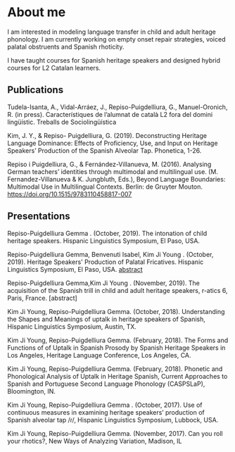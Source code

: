

# About me

 I am interested in modeling language transfer in child and adult heritage phonology. I am currently working on empty onset repair strategies, voiced palatal obstruents and Spanish rhoticity.

I have taught courses for Spanish heritage speakers and designed hybrid courses for L2 Catalan learners.

## Publications

Tudela-Isanta, A., Vidal-Arráez, J., Repiso-Puigdelliura, G., Manuel-Oronich, R. (in press). Característiques de l’alumnat de català L2 fora del domini lingüístic. Treballs de Sociolingüística

Kim, J. Y., & Repiso- Puigdelliura, G. (2019). Deconstructing Heritage Language Dominance: Effects of Proficiency, Use, and Input on Heritage Speakers’ Production of the Spanish Alveolar Tap. Phonetica, 1-26. 

Repiso i Puigdelliura, G., & Fernández-Villanueva, M. (2016). Analysing German teachers’ identities through multimodal and multilingual use. (M. Fernandez-Villanueva & K. Jungbluth, Eds.), Beyond Language Boundaries: Multimodal Use in Multilingual Contexts. Berlin: de Gruyter Mouton. https://doi.org/10.1515/9783110458817-007

## Presentations

 Repiso-Puigdelliura Gemma . (October, 2019). The intonation of child heritage speakers. Hispanic Linguistics Symposium, El Paso, USA.

 Repiso-Puigdelliura Gemma, Benvenuti Isabel, Kim Ji Young . (October, 2019). Heritage Speakers' Production of Palatal Fricatives. Hispanic Linguistics Symposium, El Paso, USA. [abstract](https://github.com/gemmarepiso/gemmarepiso.github.io/blob/assets-1/Palatal_Fricatives_HLS_2019.pdf?raw=true)

Repiso-Puigdelliura Gemma,Kim Ji Young . (November, 2019). The acquisition of the Spanish trill in child and adult heritage speakers, r-atics 6, Paris, France. [abstract]

Kim Ji Young, Repiso-Puigdelliura Gemma. (October, 2018). Understanding the Shapes and Meanings of uptalk in heritage speakers of Spanish, Hispanic Linguistics Symposium, Austin, TX.

Kim Ji Young, Repiso-Puigdelliura  Gemma. (February, 2018). The Forms and Functions of of Uptalk in Spanish Prosody by Spanish Heritage Speakers in Los Angeles, Heritage Language Conference, Los Angeles, CA.

Kim Ji Young, Repiso-Puigdelliura Gemma. (February, 2018). Phonetic and Phonological Analysis of Uptalk in Heritage Spanish, Current Approaches to Spanish and Portuguese Second Language Phonology (CASPSLaP), Bloomington, IN.


Kim Ji Young, Repiso-Puigdelliura Gemma . (October, 2017). Use of continuous measures in examining heritage speakers’ production of Spanish alveolar tap /ɾ/, Hispanic Linguistics Symposium, Lubbock, USA.

Kim Ji Young, Repiso-Puigdelliura Gemma.  (November, 2017). Can you roll your rhotics?, New Ways of Analyzing Variation, Madison, IL
